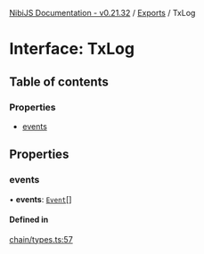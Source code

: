 [NibiJS Documentation - v0.21.32](../intro.md) / [Exports](../modules.md) / TxLog

# Interface: TxLog

## Table of contents

### Properties

- [events](TxLog.md#events)

## Properties

### events

• **events**: [`Event`](Event.md)[]

#### Defined in

[chain/types.ts:57](https://github.com/NibiruChain/ts-sdk/blob/d147d43/packages/nibijs/src/chain/types.ts#L57)
